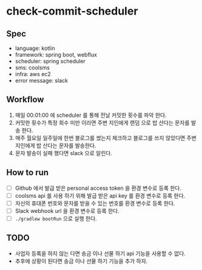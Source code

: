 # check-commit-scheduler

## Spec
- language: kotlin
- framework: spring boot, webflux
- scheduler: spring scheduler
- sms: coolsms
- infra: aws ec2
- error message: slack

## Workflow
1. 매일 00:01:00 에 scheduler 를 통해 전날 커밋한 횟수를 파악 한다.
2. 커밋한 횟수가 특정 회수 미만 이라면 주변 지인에게 랜덤 으로 밥 산다는 문자를 발송 한다.
3. 매주 월요일 일주일에 한번 블로그를 썼는지 체크하고 블로그를 쓰지 않았다면 주변 지인에게 밥 산다는 문자를 발송한다.
4. 문자 발송이 실패 했다면 slack 으로 알린다.

## How to run
- [ ] Github 에서 발급 받은 personal access token 을 환경 변수로 등록 한다.
- [ ] coolsms api 를 사용 하기 위해 발급 받은 api key 를 환경 변수로 등록 한다.
- [ ] 자신의 휴대폰 번호와 문자를 받을 수 있는 번호를 환경 변수로 등록 한다.
- [ ] Slack webhook url 을 환경 변수로 등록 한다.
- [ ] `./gradlew bootRun` 으로 실행 한다.

## TODO
- 사업자 등록을 하지 않는 다면 송금 이나 선물 하기 api 기능을 사용할 수 없다.
- 추후에 상황이 된다면 송금 이나 선물 하기 기능을 추가 하자.

